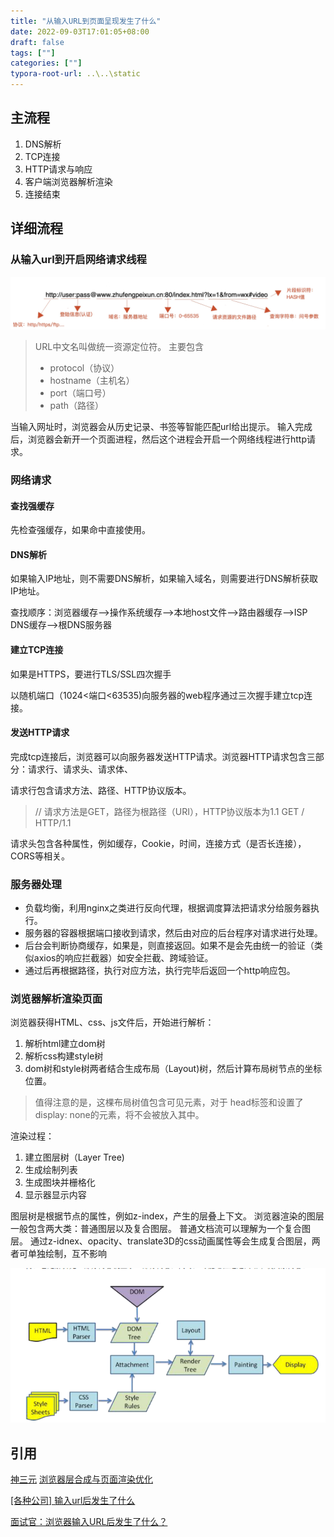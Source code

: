 ```yaml
---
title: "从输入URL到页面呈现发生了什么"
date: 2022-09-03T17:01:05+08:00
draft: false
tags: [""]
categories: [""]
typora-root-url: ..\..\static
---
```


## 主流程

1. DNS解析
2. TCP连接
3. HTTP请求与响应
4. 客户端浏览器解析渲染
5. 连接结束

## 详细流程

### 从输入url到开启网络请求线程

![image-20220903173031430](https://raw.githubusercontent.com/lxw15337674/PicGo_image/main/image-20220903173031430.png)

> URL中文名叫做统一资源定位符。
> 主要包含
>
> - protocol（协议）
> - hostname（主机名）
> - port（端口号）
> - path（路径）

当输入网址时，浏览器会从历史记录、书签等智能匹配url给出提示。
输入完成后，浏览器会新开一个页面进程，然后这个进程会开启一个网络线程进行http请求。

### 网络请求

#### 查找强缓存

先检查强缓存，如果命中直接使用。

#### DNS解析

如果输入IP地址，则不需要DNS解析，如果输入域名，则需要进行DNS解析获取IP地址。

查找顺序：浏览器缓存-->操作系统缓存-->本地host文件-->路由器缓存-->ISP DNS缓存-->根DNS服务器

#### 建立TCP连接

如果是HTTPS，要进行TLS/SSL四次握手


以随机端口（1024<端口<63535)向服务器的web程序通过三次握手建立tcp连接。


#### 发送HTTP请求

完成tcp连接后，浏览器可以向服务器发送HTTP请求。浏览器HTTP请求包含三部分：请求行、请求头、请求体、

请求行包含请求方法、路径、HTTP协议版本。

 > // 请求方法是GET，路径为根路径（URI），HTTP协议版本为1.1
 > GET / HTTP/1.1

请求头包含各种属性，例如缓存，Cookie，时间，连接方式（是否长连接），CORS等相关。

### 服务器处理

- 负载均衡，利用nginx之类进行反向代理，根据调度算法把请求分给服务器执行。
- 服务器的容器根据端口接收到请求，然后由对应的后台程序对请求进行处理。
- 后台会判断协商缓存，如果是，则直接返回。如果不是会先由统一的验证（类似axios的响应拦截器）如安全拦截、跨域验证。
- 通过后再根据路径，执行对应方法，执行完毕后返回一个http响应包。

### 浏览器解析渲染页面

浏览器获得HTML、css、js文件后，开始进行解析：

1. 解析html建立dom树
2. 解析css构建style树
3. dom树和style树两者结合生成布局（Layout)树，然后计算布局树节点的坐标位置。

> 值得注意的是，这棵布局树值包含可见元素，对于 head标签和设置了display: none的元素，将不会被放入其中。

渲染过程：

1. 建立图层树（Layer Tree)
2. 生成绘制列表
3. 生成图块并栅格化
4. 显示器显示内容

图层树是根据节点的属性，例如z-index，产生的层叠上下文。
浏览器渲染的图层一般包含两大类：普通图层以及复合图层。
普通文档流可以理解为一个复合图层。
通过z-idnex、opacity、translate3D的css动画属性等会生成复合图层，两者可单独绘制，互不影响

![image](https://raw.githubusercontent.com/lxw15337674/PicGo_image/main/bVCZ1H)


## 引用

[神三元](http://47.98.159.95/my_blog/browser-render/001.html)
[浏览器层合成与页面渲染优化](https://juejin.im/post/5da52531518825094e373372)

[[各种公司] 输入url后发生了什么](https://juejin.im/post/6844904110471249934#heading-3)

[面试官：浏览器输入URL后发生了什么？](https://mp.weixin.qq.com/s?__biz=MzI0MzIyMDM5Ng==&mid=2649826404&idx=1&sn=e4ccac5fe9d96b26ca1d8d347276d2b1&chksm=f175eea7c60267b1b5b91e527dcdf81027f2f36c97cb1837b13ffbb5a1699e013a77f84d1d16&scene=21#wechat_redirect)
